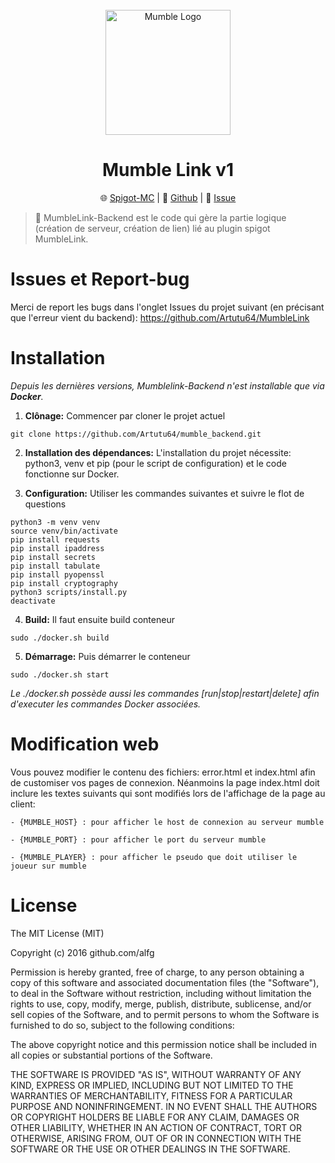 <div align="center">
    <br/>
    <img src="https://upload.wikimedia.org/wikipedia/commons/thumb/8/8f/Icons_mumble.svg/1200px-Icons_mumble.svg.png" alt="Mumble Logo" width="200"/>
    <h1>Mumble Link v1</h1>
</div>

<p align="center">
	🌐 <a href="https://github.com/Artutu64/MumbleLink">Spigot-MC</a>
	 &#124;
	📓 <a href="https://github.com/Artutu64/MumbleLink">Github</a>
	 &#124;
	🔎 <a href="https://github.com/Artutu64/MumbleLink/issues">Issue</a>
</p>

> 💬️ MumbleLink-Backend est le code qui gère la partie logique (création de serveur, création de lien) lié au plugin spigot MumbleLink.

# Issues et Report-bug
Merci de report les bugs dans l'onglet Issues du projet suivant (en précisant que l'erreur vient du backend): https://github.com/Artutu64/MumbleLink 

# Installation
*Depuis les dernières versions, Mumblelink-Backend n'est installable que via **_Docker_**.*

1. **Clônage:** Commencer par cloner le projet actuel 
```
git clone https://github.com/Artutu64/mumble_backend.git
```
2. **Installation des dépendances:** L'installation du projet nécessite: python3, venv et pip (pour le script de configuration) et le code fonctionne sur Docker.

3. **Configuration:** Utiliser les commandes suivantes et suivre le flot de questions
```
python3 -m venv venv
source venv/bin/activate
pip install requests
pip install ipaddress
pip install secrets
pip install tabulate
pip install pyopenssl
pip install cryptography
python3 scripts/install.py
deactivate
```
4. **Build:** Il faut ensuite build conteneur 
```
sudo ./docker.sh build
```
5. **Démarrage:** Puis démarrer le conteneur 
```
sudo ./docker.sh start
```

*Le ./docker.sh possède aussi les commandes [run|stop|restart|delete] afin d'executer les commandes Docker associées.*

# Modification web

Vous pouvez modifier le contenu des fichiers: error.html et index.html afin de customiser vos pages de connexion.
Néanmoins la page index.html doit inclure les textes suivants qui sont modifiés lors de l'affichage de la page au client:

    - {MUMBLE_HOST} : pour afficher le host de connexion au serveur mumble
    
    - {MUMBLE_PORT} : pour afficher le port du serveur mumble

    - {MUMBLE_PLAYER} : pour afficher le pseudo que doit utiliser le joueur sur mumble

# License
The MIT License (MIT)

Copyright (c) 2016 github.com/alfg

Permission is hereby granted, free of charge, to any person obtaining a copy of this software and associated documentation files (the "Software"), to deal in the Software without restriction, including without limitation the rights to use, copy, modify, merge, publish, distribute, sublicense, and/or sell copies of the Software, and to permit persons to whom the Software is furnished to do so, subject to the following conditions:

The above copyright notice and this permission notice shall be included in all copies or substantial portions of the Software.

THE SOFTWARE IS PROVIDED "AS IS", WITHOUT WARRANTY OF ANY KIND, EXPRESS OR IMPLIED, INCLUDING BUT NOT LIMITED TO THE WARRANTIES OF MERCHANTABILITY, FITNESS FOR A PARTICULAR PURPOSE AND NONINFRINGEMENT. IN NO EVENT SHALL THE AUTHORS OR COPYRIGHT HOLDERS BE LIABLE FOR ANY CLAIM, DAMAGES OR OTHER LIABILITY, WHETHER IN AN ACTION OF CONTRACT, TORT OR OTHERWISE, ARISING FROM, OUT OF OR IN CONNECTION WITH THE SOFTWARE OR THE USE OR OTHER DEALINGS IN THE SOFTWARE.
